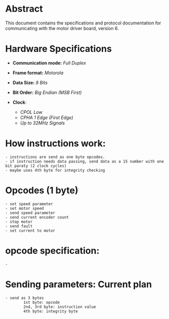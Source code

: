 # Abstract
This document contains the specifications and protocol documentation for communicating with the motor driver board, version 6.

# Hardware Specifications
- **Communication mode:** *Full Duplex*
- **Frame format:** *Motorola*
- **Data Size:** *8 Bits*
- **Bit Order:** *Big Endian (MSB First)*

- **Clock**:
    - *CPOL Low*
    - *CPHA 1 Edge (First Edge)*
    - *Up to 32MHz Signals*

# How instructions work:
    - instructions are send as one byte opcodes.
    - if instruction needs data passing, send data as a 15 number with one bit paraty (2 clock cycles)
    - maybe uses 4th byte for integrity checking

# Opcodes (1 byte)
    - set speed parameter
    - set motor speed
    - send speed parameter
    - send current encoder count
    - stop motor
    - send fault
    - set current to motor

# opcode specification:
    -

# Sending parameters: Current plan
    - send as 3 bytes 
            1st byte: opcode
            2nd, 3rd byte: instruction value
            4th byte: integrity byte

